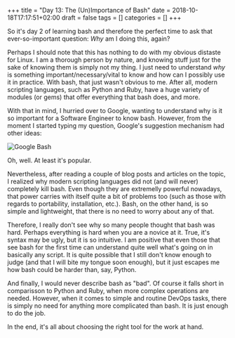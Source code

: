 +++
title = "Day 13: The (Un)Importance of Bash"
date = 2018-10-18T17:17:51+02:00
draft = false
tags = []
categories = []
+++

So it's day 2 of learning bash and therefore the perfect time to ask that ever-so-important question: _Why_ am I doing this, again?



Perhaps I should note that this has nothing to do with my obvious distaste for Linux. I am a thorough person by nature, and knowing stuff just for the sake of knowing them is simply not my thing. I just need to understand _why_ is something important/necessary/vital to know and how can I possibly use it in practice. With bash, that just wasn't obvious to me. After all, modern scripting languages, such as Python and Ruby, have a huge variety of modules (or gems) that offer everything that bash does, and more.



With that in mind, I hurried over to Google, wanting to understand why is it so important for a Software Engineer to know bash. However, from the moment I started typing my question, Google's suggestion mechanism had other ideas:



![Google Bash](https://masha-reko.tk/bash.PNG)

Oh, well. At least it's popular.



Nevertheless, after reading a couple of blog posts and articles on the topic, I realized why modern scripting languages did not (and will never) completely kill bash. Even though they are extremelly powerful nowadays, that power carries with itself quite a bit of problems too (such as those with regards to portability, installation, etc.). Bash, on the other hand, is so simple and lightweight, that there is no need to worry about any of that.



Therefore, I really don't see why so many people thought that bash was hard. Perhaps everything is hard when you are a novice at it. True, it's syntax may be ugly, but it is so intuitive. I am positive that even those that see bash for the first time can understand quite well what's going on in basically any script. It is quite possible that I still don't know enough to judge (and that I will bite my tongue soon enough), but it just escapes me how bash could be harder than, say, Python.



And finally, I would never describe bash as "bad". Of course it falls short in comparisson to Python and Ruby, when more complex operations are needed. However, when it comes to simple and routine DevOps tasks, there is simply no need for anything more complicated than bash. It is just enough to do the job.



In the end, it's all about choosing the right tool for the work at hand. 

